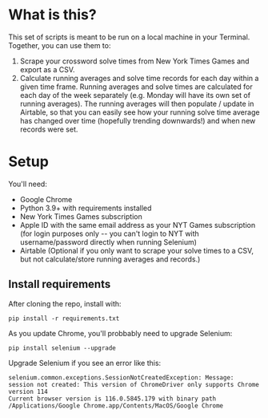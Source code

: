 # What is this?

This set of scripts is meant to be run on a local machine in your Terminal. Together, you can use them to:

1. Scrape your crossword solve times from New York Times Games and export as a CSV. 
2. Calculate running averages and solve time records for each day within a given time frame. Running averages and solve times are calculated for each day of the week separately (e.g. Monday will have its own set of running averages). The running averages will then populate / update in Airtable, so that you can easily see how your running solve time average has changed over time (hopefully trending downwards!) and when new records were set. 

# Setup

You'll need:

- Google Chrome
- Python 3.9+ with requirements installed
- New York Times Games subscription
- Apple ID with the same email address as your NYT Games subscription (for login purposes only -- you can't login to NYT with username/password directly when running Selenium)
- Airtable (Optional if you only want to scrape your solve times to a CSV, but not calculate/store running averages and records.)

## Install requirements

After cloning the repo, install with:

    pip install -r requirements.txt

As you update Chrome, you'll probbably need to upgrade Selenium:

    pip install selenium --upgrade

Upgrade Selenium if you see an error like this:

    selenium.common.exceptions.SessionNotCreatedException: Message: session not created: This version of ChromeDriver only supports Chrome version 114
    Current browser version is 116.0.5845.179 with binary path /Applications/Google Chrome.app/Contents/MacOS/Google Chrome







